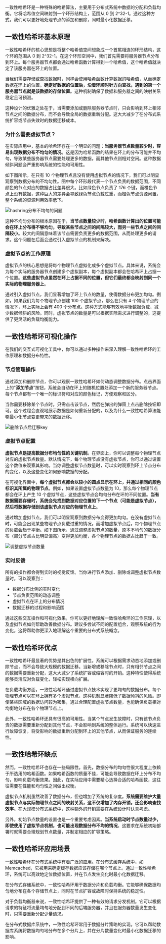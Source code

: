 一致性哈希环是一种特殊的哈希算法，主要用于分布式系统中数据的分配和负载均衡。它将哈希值空间映射到一个环形结构上，范围从 0 到 2^32-1。通过这种方式，我们可以更好地处理节点的添加和删除，同时最小化数据迁移。

## 一致性哈希环基本原理

一致性哈希环的核心思想是将整个哈希值空间想象成一个首尾相连的环形结构，这个环的范围从 0 到 2^32-1。在这个环形空间中，我们首先需要将服务器节点分布到环上。每个服务器节点都会通过哈希函数计算得到一个哈希值，这个哈希值就决定了该服务器在环上的位置。

当我们需要存储或查找数据时，同样会使用哈希函数计算数据的哈希值，从而确定数据在环上的位置。**确定好数据的位置后，沿着环顺时针方向查找，遇到的第一个服务器节点就是该数据的存储位置**。这种机制确保了数据和服务器之间的映射关系稳定且可预测。

这种设计的优雅之处在于，当需要添加或删除服务器节点时，只会影响到环上相邻节点之间的数据分布，而不会导致全局的数据重新分配。这大大减少了在分布式系统扩容或节点失效时的数据迁移成本。

### 为什么需要虚拟节点？

在实际应用中，基本的哈希环存在一个明显的问题：**当服务器节点数量较少时，容易出现数据分布不均匀的情况**。这是因为哈希函数的结果在环上的分布可能并不均匀，导致某些服务器节点需要处理更多的数据，而其他节点则相对空闲。这种数据倾斜问题会严重影响系统的性能和可用性。

如下图所示，在只有 10 个物理节点且没有使用虚拟节点的情况下，我们可以明显观察到数据分布的不均匀性。图中每个环形段代表一个节点负责的数据范围，不同颜色的节点对应的数据占比差异很大。比如绿色节点负责了 176 个键，而橙色节点上没有数据，这种巨大的差异会导致绿色节点负载过重，而橙色节点资源闲置，整个系统的资源利用效率低下。

![hashring分布不均匀的问题](https://slefboot-1251736664.file.myqcloud.com/20241107_ai_gallery_hashring_average.png)

这种不均匀分布的根本原因在于，**当节点数量较少时，哈希函数计算出的位置可能会在环上分布得不够均匀，导致某些节点之间的间隔较大，而另一些节点之间的间隔较小**。较大的间隔意味着该节点需要负责更多的数据范围，从而处理更多的请求。这个问题在后面会通过引入虚拟节点的机制来解决。

### 虚拟节点的工作原理

虚拟节点的核心思想是将每个物理节点虚拟化成多个虚拟节点。具体来说，系统会为每个实际的服务器节点创建多个虚拟副本，每个虚拟副本都会在哈希环上占据一个位置。**这些虚拟节点虽然在环上占据不同的位置，但它们最终都会映射到同一个实际的物理服务器上**。

通过引入虚拟节点，我们显著增加了环上节点的数量，使得数据分布更加均匀。例如，如果我们为每个物理节点创建 100 个虚拟节点，那么在只有 4 个物理节点的情况下，环上实际上会有 400 个分布点。这种方式能够有效地平衡数据负载，减少数据倾斜的风险。同时，虚拟节点的数量是可以根据实际需求进行调整的，这提供了更灵活的负载均衡能力。

## 一致性哈希环可视化操作

在我们的交互式可视化工具中，你可以通过多种操作来深入理解一致性哈希环的工作原理和数据分布特性。

### 节点管理操作

通过添加和删除节点，你可以观察一致性哈希环如何动态调整数据分布。点击界面上的"**添加节点**"按钮，系统会自动在环上的随机位置处添加一个新的服务器节点。每个节点都有一个唯一的标识符和对应的颜色标记，方便观察和区分。

当你需要移除某个节点时，只需点击该节点，然后在弹出的弹窗上点击删除按钮即可。这个过程会直观地展示数据是如何重新分配的，以及为什么一致性哈希算法能够最小化节点变更带来的数据迁移。

![删除节点后迁移key](https://slefboot-1251736664.file.myqcloud.com/20241107_ai_gallery_hashring_deletenode.png)

### 虚拟节点配置

**虚拟节点是提高数据分布均匀性的关键机制**。在界面上，你可以调整每个物理节点对应的虚拟节点数量。默认情况下，每个物理节点没有虚拟节点，你可以通过设置这个数值来观察其影响。当你调整虚拟节点数量时，可以实时观察到环上节点分布的变化，以及这些变化如何影响数据的分配。

在可视化界面中，**每个虚拟节点都会以较小的圆点显示在环上，并通过相同的颜色标识其所属的物理节点**。例如，如果设置虚拟节点数量为 10，那么每个物理节点都会在环上产生 10 个虚拟节点，这些虚拟节点会均匀分布在环的不同位置。**当有数据需要存储时，系统会先找到数据对应位置的下一个节点（可能是虚拟节点），然后将数据存储到该虚拟节点对应的物理节点上**。

通过增加虚拟节点，我们可以明显观察到数据分布变得更加均匀。在没有虚拟节点时，可能会出现某些物理节点负载过重的情况，而增加虚拟节点后，每个物理节点的负载会趋于平衡。如下图所示，通过调整虚拟节点的数量，原本不均匀的数据分布（部分节点占比明显偏高）变得更加均衡，各个物理节点的数据占比趋于一致。

![调整虚拟节点数量](https://slefboot-1251736664.file.myqcloud.com/20241107_ai_gallery_hashring_virtualnode.png)

### 实时反馈

所有的操作都会得到实时的视觉反馈。当你进行节点添加、删除或调整虚拟节点数量时，可以观察到：

- 数据分布比例的实时变化
- 节点负责范围的动态调整
- 虚拟节点在环上的分布情况
- 数据迁移的过程和影响范围

通过这些交互操作和可视化效果，你可以更好地理解一致性哈希环的工作原理，以及虚拟节点如何帮助改善数据分布。建议多尝试不同的配置组合，观察系统的行为变化，这将帮助你更深入地理解这个重要的分布式系统概念。

## 一致性哈希环优点

一致性哈希环最显著的优势是其出色的扩展性。系统可以根据需求动态地添加或删除节点，而不会导致大规模的数据迁移。当新增或移除节点时，只有相邻节点之间的数据需要重新分配，这大大减少了系统扩容或缩容时的开销。这种特性使得系统能够灵活应对负载变化，轻松实现横向扩展。

在负载均衡方面，一致性哈希环通过虚拟节点技术实现了更均匀的数据分布。每个物理节点可以在环上拥有多个虚拟节点，这种机制显著降低了数据倾斜的风险。即使某些区域的数据访问较为密集，通过合理配置虚拟节点数量，也能确保负载相对均衡地分布在各个物理节点上。

此外，一致性哈希环还具有很高的可用性。当某个节点发生故障时，只有该节点负责的数据需要重新分配到其他节点，不会影响到系统的整体运行。系统可以快速进行故障恢复，将受影响的数据重新分配到环上的其他节点，从而保证服务的连续性。

## 一致性哈希环缺点

然而，一致性哈希环也存在一些局限性。首先，数据分布的均匀性很大程度上依赖于所选用的哈希函数。如果哈希函数的质量不佳，可能会导致数据在环上分布不均匀，影响负载均衡效果。因此，在实际应用中需要精心选择合适的哈希函数，这往往需要在性能和均匀性之间做出权衡。

虚拟节点机制虽然改善了数据分布，但也增加了系统的复杂度。**系统需要维护大量虚拟节点与实际物理节点之间的映射关系，这不仅增加了内存开销，还会影响查找效率**。在大规模分布式系统中，这种额外的开销需要在系统设计时认真考虑。

另外，初始节点数量的设置也是一个重要考虑因素。**当系统启动时节点数量过少，即使使用了虚拟节点机制，也可能出现数据分布不均的情况**。这要求在系统初始部署时就需要合理规划节点数量，并制定相应的扩容策略。

## 一致性哈希环应用场景

一致性哈希环在分布式系统中有着广泛的应用。在分布式缓存系统中，如 Memcached，它被用来确定缓存数据应该存储在哪个节点上。通过一致性哈希环，系统可以高效地定位数据位置，并在节点发生变化时最小化数据迁移。

在分布式存储系统中，一致性哈希环用于数据分片和负载均衡。它能够确保数据均匀地分布在各个存储节点上，同时在节点扩容或故障时保持系统的稳定性。

对于负载均衡器来说，一致性哈希环提供了一种有效的请求分发机制。它可以根据请求的特征将流量均匀地分配到不同的后端服务器，并且在服务器数量发生变化时，只需要重新分配少量请求。

在分布式数据库系统中，一致性哈希环常用于数据分片策略的实现。它可以帮助数据库系统将数据均匀地分布在多个分片上，并在分片数量变化时最小化数据迁移的影响。